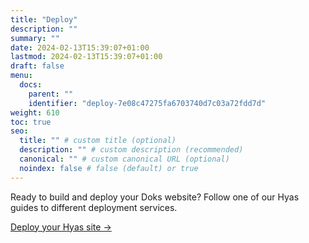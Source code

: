 ```yaml
---
title: "Deploy"
description: ""
summary: ""
date: 2024-02-13T15:39:07+01:00
lastmod: 2024-02-13T15:39:07+01:00
draft: false
menu:
  docs:
    parent: ""
    identifier: "deploy-7e08c47275fa6703740d7c03a72fdd7d"
weight: 610
toc: true
seo:
  title: "" # custom title (optional)
  description: "" # custom description (recommended)
  canonical: "" # custom canonical URL (optional)
  noindex: false # false (default) or true
---
```


Ready to build and deploy your Doks website? Follow one of our Hyas guides to different deployment services.

[Deploy your Hyas site &rarr;](https://docs.gethyas.com/guides/deploy/)

